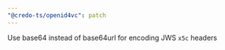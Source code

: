 ```yaml
---
"@credo-ts/openid4vc": patch
---
```


Use base64 instead of base64url for encoding JWS `x5c` headers
